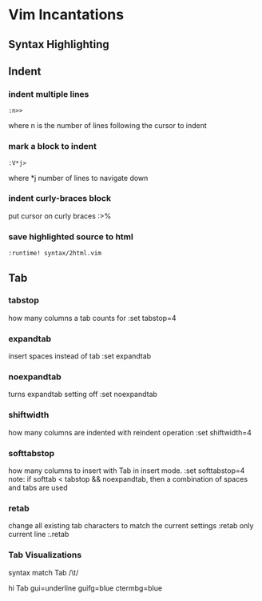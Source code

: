 # Vim Incantations

## Syntax Highlighting

## Indent
### indent multiple lines
    :n>>
where n is the number of lines following the cursor to indent
### mark a block to indent
    :V*j>
where *j number of lines to navigate down
### indent curly-braces block
put cursor on curly braces
    :>%
### save highlighted source to html
    :runtime! syntax/2html.vim
## Tab
### tabstop
how many columns a tab counts for
    :set tabstop=4
### expandtab
insert spaces instead of tab
    :set expandtab
### noexpandtab
turns expandtab setting off
    :set noexpandtab
### shiftwidth
how many columns are indented with reindent operation
    :set shiftwidth=4
### softtabstop
how many columns to insert with Tab in insert mode.
    :set softtabstop=4
note: if softtab < tabstop && noexpandtab, then a combination of spaces and tabs are used
### retab
change all existing tab characters to match the current settings
    :retab
only current line
    :.retab

### Tab Visualizations

syntax match Tab /\t/

hi Tab gui=underline guifg=blue ctermbg=blue

